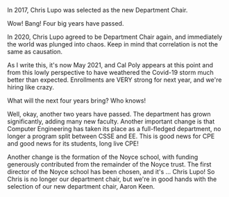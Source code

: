 In 2017, Chris Lupo was selected as the new Department Chair.

Wow! Bang! Four big years have passed.

In 2020, Chris Lupo agreed to be Department Chair again, and immediately the world was plunged into chaos. Keep in mind that correlation is not the same as causation.

As I write this, it's now May 2021, and Cal Poly appears at this point and from this lowly perspective to have weathered the Covid-19 storm much better than expected. Enrollments are VERY strong for next year, and we're hiring like crazy. 

What will the next four years bring? Who knows!

Well, okay, another two years have passed. The department has grown significantly, adding
many new faculty. Another important change is that Computer Engineering has
taken its place as a full-fledged department, no longer a program split
between CSSE and EE. This is good news for CPE and good news for its students,
long live CPE!

Another change is the formation of the Noyce school, with funding generously
contributed from the remainder of the Noyce trust. The first director of
the Noyce school has been chosen, and it's ... Chris Lupo! So Chris is no
longer our department chair, but we're in good hands with the selection of
our new department chair, Aaron Keen.
